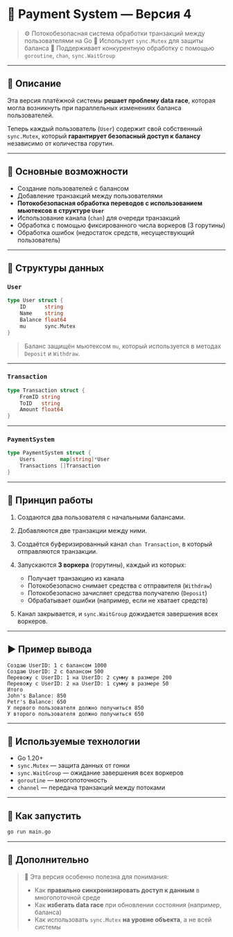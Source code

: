 # 💸 Payment System — Версия 4

> ⚙️ Потокобезопасная система обработки транзакций между пользователями на Go
> 🔐 Использует `sync.Mutex` для защиты баланса
> 🧵 Поддерживает конкурентную обработку с помощью `goroutine`, `chan`, `sync.WaitGroup`

---

## 📌 Описание

Эта версия платёжной системы **решает проблему data race**, которая могла возникнуть при параллельных изменениях баланса пользователей.

Теперь каждый пользователь (`User`) содержит свой собственный `sync.Mutex`, который **гарантирует безопасный доступ к балансу** независимо от количества горутин.

---

## 🧠 Основные возможности

* Создание пользователей с балансом
* Добавление транзакций между пользователями
* **Потокобезопасная обработка переводов с использованием мьютексов в структуре `User`**
* Использование канала (`chan`) для очереди транзакций
* Обработка с помощью фиксированного числа воркеров (3 горутины)
* Обработка ошибок (недостаток средств, несуществующий пользователь)

---

## 🧱 Структуры данных

### `User`

```go
type User struct {
	ID      string
	Name    string
	Balance float64
	mu      sync.Mutex
}
```

> Баланс защищён мьютексом `mu`, который используется в методах `Deposit` и `Withdraw`.

---

### `Transaction`

```go
type Transaction struct {
	FromID string
	ToID   string
	Amount float64
}
```

---

### `PaymentSystem`

```go
type PaymentSystem struct {
	Users        map[string]*User
	Transactions []Transaction
}
```

---

## 🔁 Принцип работы

1. Создаются два пользователя с начальными балансами.
2. Добавляются две транзакции между ними.
3. Создаётся буферизированный канал `chan Transaction`, в который отправляются транзакции.
4. Запускаются **3 воркера** (горутины), каждый из которых:

   * Получает транзакцию из канала
   * Потокобезопасно снимает средства с отправителя (`Withdraw`)
   * Потокобезопасно зачисляет средства получателю (`Deposit`)
   * Обрабатывает ошибки (например, если не хватает средств)
5. Канал закрывается, и `sync.WaitGroup` дожидается завершения всех воркеров.

---

## ▶️ Пример вывода

```
Создаю UserID: 1 с балансом 1000
Создаю UserID: 2 с балансом 500
Перевожу с UserID: 1 на UserID: 2 сумму в размере 200
Перевожу с UserID: 2 на UserID: 1 сумму в размере 50
Итого
John's Balance: 850
Petr's Balance: 650
У первого пользователя должно получиться 850
У второго пользователя должно получиться 650
```

---

## 📌 Используемые технологии

* Go 1.20+
* `sync.Mutex` — защита данных от гонки
* `sync.WaitGroup` — ожидание завершения всех воркеров
* `goroutine` — многопоточность
* `channel` — передача транзакций между потоками

---

## 🚀 Как запустить

```bash
go run main.go
```

---

## 🤖 Дополнительно

> 🔬 Эта версия особенно полезна для понимания:
>
> * Как **правильно синхронизировать доступ к данным** в многопоточной среде
> * Как **избегать data race** при обновлении состояния (например, баланса)
> * Как использовать `sync.Mutex` **на уровне объекта**, а не всей системы
